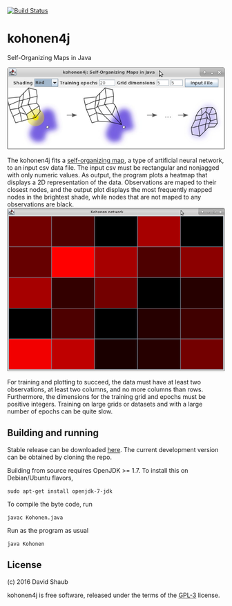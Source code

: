 [![Build Status](https://travis-ci.org/dashaub/kohonen4j.svg?branch=master)](https://travis-ci.org/dashaub/kohonen4j)
# kohonen4j
Self-Organizing Maps in Java

![alt text](https://github.com/dashaub/kohonen4j/blob/master/GUI.png "User interface for constructing the Kohonen network")

The kohonen4j fits a [self-organizing map](https://en.wikipedia.org/wiki/Self-organizing_map), a type of artificial neural network, to an input csv data file. The input csv must be rectangular and nonjagged with only numeric values. As output, the program plots a heatmap that displays a 2D representation of the data. Observations are maped to their closest nodes, and the output plot displays the most frequently mapped nodes in the brightest shade, while nodes that are not maped to any observations are black.
![alt text](https://github.com/dashaub/kohonen4j/blob/master/output.png "Output from a trained network on a 5x5 map")

For training and plotting to succeed, the data must have at least two observations, at least two columns, and no more columns than rows. Furthermore, the dimensions for the training grid and epochs must be positive integers. Training on large grids or datasets and with a large number of epochs can be quite slow. 


## Building and running
Stable release can be downloaded [here](https://github.com/dashaub/kohonen4j/releases).
The current development version can be obtained by cloning the repo.

Building from source requires OpenJDK >= 1.7. To install this on Debian/Ubuntu flavors,

```
sudo apt-get install openjdk-7-jdk
```

To compile the byte code, run 
```
javac Kohonen.java
```
Run as the program as usual
```
java Kohonen
```
## License
(c) 2016 David Shaub

kohonen4j is free software, released under the terms of the [GPL-3](http://www.gnu.org/licenses/gpl-3.0.en.html) license.
